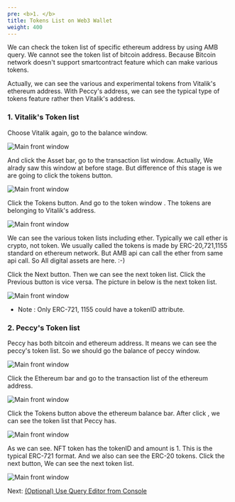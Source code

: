 ```yaml
---
pre: <b>1. </b>
title: Tokens List on Web3 Wallet
weight: 400
---
```


We can check the token list of specific ethereum address by using AMB query. 
We cannot see the token list of bitcoin address. Because Bitcoin network doesn't support smartcontract feature which can make various tokens.

Actually, we can see the various and experimental tokens from Vitalik's ethereum address. With Peccy's address, we can see the typical type of tokens feature rather then Vitalik's address.

### 1. Vitalik's Token list 

Choose Vitalik again, go to the balance window. 

![Main front window](/contents/static/04-token-list/01-token-list-query-wallet/vitalik_balances.png)

And click the Asset bar, go to the transaction list window.
Actually, We alrady saw this window at before stage. But difference of this stage is we are going to click the tokens button.

![Main front window](/contents/static/04-token-list/01-token-list-query-wallet/vitalik_trx_list.png)

Click the Tokens button. And go to the token window . The tokens are belonging to Vitalik's address. 

![Main front window](/contents/static/04-token-list/01-token-list-query-wallet/vitalik_token_list1.png)

We can see the various token lists including ether. Typically we call ether is crypto, not token. We usually called the tokens is made by ERC-20,721,1155 standard on ethereum network. But AMB api can call the ether from same api call. So All digital assets are here. :-) 

Click the Next button. Then we can see the next token list. Click the Previous button is vice versa. The picture in below is the next token list.

 ![Main front window](/contents/static/04-token-list/01-token-list-query-wallet/vitalik_token_list2.png)

* Note : Only ERC-721, 1155 could have a tokenID attribute.

### 2. Peccy's Token list 

Peccy has both bitcoin and ethereum address. It means we can see the peccy's token list. So we should go the balance of peccy window.

 ![Main front window](/contents/static/04-token-list/01-token-list-query-wallet/peccy_balances.png)

Click the Ethereum bar and go to the transaction list of the ethereum address.

 ![Main front window](/contents/static/04-token-list/01-token-list-query-wallet/peccy_trx_list.png)

Click the Tokens button above the ethereum balance bar. After click , we can see the token list that Peccy has.

 ![Main front window](/contents/static/04-token-list/01-token-list-query-wallet/peccy_token_list1.png)

 As we can see. NFT token has the tokenID and amount is 1. This is the typical ERC-721 format. And we also can see the ERC-20 tokens.
 Click the next button, We can see the next token list. 

  ![Main front window](/contents/static/04-token-list/01-token-list-query-wallet/peccy_token_list2.png)



Next: [(Optional) Use Query Editor from Console](../../05-optional-query-console/index.en.md)
